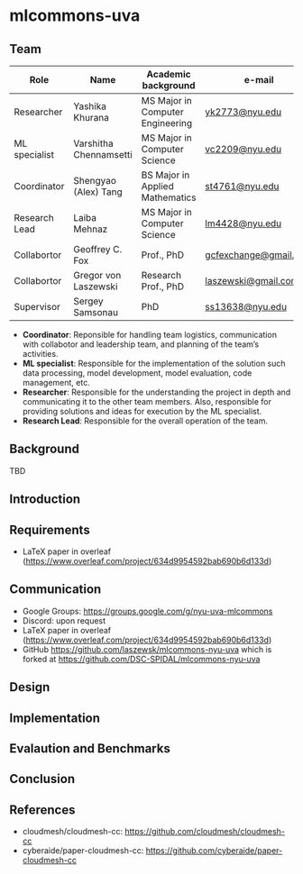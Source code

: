 # mlcommons-uva

## Team

Role | Name | Academic background | e-mail
| --- | --- | --- | --- |
| Researcher | Yashika Khurana | MS Major in Computer Engineering | <yk2773@nyu.edu>
| ML specialist |  Varshitha Chennamsetti | MS Major in Computer Science | <vc2209@nyu.edu>
| Coordinator | Shengyao (Alex) Tang |  BS Major in Applied Mathematics | <st4761@nyu.edu>
| Research Lead | Laiba Mehnaz|  MS Major in Computer Science | <lm4428@nyu.edu>
| Collabortor | Geoffrey C. Fox | Prof., PhD | <gcfexchange@gmail.com>
| Collabortor | Gregor von Laszewski | Research Prof., PhD | <laszewski@gmail.com>
| Supervisor | Sergey Samsonau | PhD | <ss13638@nyu.edu>


- **Coordinator**: Reponsible for handling team logistics, communication with collabotor and leadership team, and planning of the team’s activities.
- **ML specialist**: Responsible for the implementation of the solution such data processing, model development, model evaluation, code management, etc.
- **Researcher**: Responsible for the understanding the project in depth and communicating it to the other team members. Also, responsible for providing solutions and ideas for execution by the ML specialist.
- **Research Lead**: Responsible for the overall operation of the team.
  
## Background

TBD

## Introduction

## Requirements

* LaTeX paper in overleaf (<https://www.overleaf.com/project/634d9954592bab690b6d133d>)

## Communication

* Google Groups: <https://groups.google.com/g/nyu-uva-mlcommons>
* Discord: upon request
* LaTeX paper in overleaf (<https://www.overleaf.com/project/634d9954592bab690b6d133d>)
* GitHub <https://github.com/laszewsk/mlcommons-nyu-uva> which is forked at <https://github.com/DSC-SPIDAL/mlcommons-nyu-uva>


## Design

## Implementation

## Evalaution and Benchmarks

## Conclusion

## References

* cloudmesh/cloudmesh-cc: https://github.com/cloudmesh/cloudmesh-cc
* cyberaide/paper-cloudmesh-cc: https://github.com/cyberaide/paper-cloudmesh-cc
